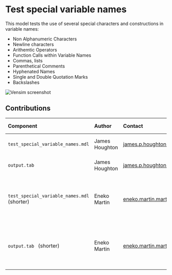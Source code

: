 Test special variable names
===========================

This model tests the use of several special characters and constructions in variable names:

- Non Alphanumeric Characters
- Newline characters
- Arithemtic Operators
- Function Calls within Variable Names
- Commas, lists
- Parenthetical Comments
- Hyphenated Names
- Single and Double Quotation Marks
- Backslashes


![Vensim screenshot](vensim_screenshot.png)


Contributions
-------------

| Component                                    | Author          | Contact                         | Date    | Software Version        |
|:-------------------------------------------- |:--------------- |:------------------------------- |:------- |:----------------------- |
| `test_special_variable_names.mdl`            | James Houghton  | james.p.houghton@gmail.com      | 6/20/18 | Vensim DSS 7.2 for Mac  |
| `output.tab `                                | James Houghton  | james.p.houghton@gmail.com      | 6/20/18 | Vensim DSS 7.2 for Mac  |
| `test_special_variable_names.mdl` (shorter)  | Eneko Martin    | eneko.martin.martinez@gmail.com | 11/18/20 | Vensim DSS for Windows 7.3.4 single precision (x32)  |
| `output.tab ` (shorter)                      | Eneko Martin    | eneko.martin.martinez@gmail.com | 11/18/20 | Vensim DSS for Windows 7.3.4 single precision (x32)  |
